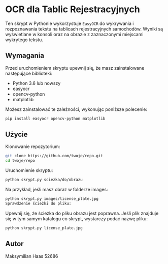 # OCR dla Tablic Rejestracyjnych

Ten skrypt w Pythonie wykorzystuje `EasyOCR` do wykrywania i rozpoznawania tekstu na tablicach rejestracyjnych samochodów. Wyniki są wyświetlane w konsoli oraz na obrazie z zaznaczonymi miejscami wykrytego tekstu.

## Wymagania

Przed uruchomieniem skryptu upewnij się, że masz zainstalowane następujące biblioteki:

- Python 3.6 lub nowszy
- easyocr
- opencv-python
- matplotlib

Możesz zainstalować te zależności, wykonując poniższe polecenie:

```sh
pip install easyocr opencv-python matplotlib
```
## Użycie
Klonowanie repozytorium:

```sh
git clone https://github.com/twoje/repo.git
cd twoje/repo
```
Uruchomienie skryptu:

```sh
python skrypt.py sciezka/do/obrazu
```

Na przykład, jeśli masz obraz w folderze images:

```sh
python skrypt.py images/license_plate.jpg
Sprawdzenie ścieżki do pliku:
```
Upewnij się, że ścieżka do pliku obrazu jest poprawna. Jeśli plik znajduje się w tym samym katalogu co skrypt, wystarczy podać nazwę pliku:

```sh
python skrypt.py license_plate.jpg
```
## Autor
Maksymilian Haas 52686
